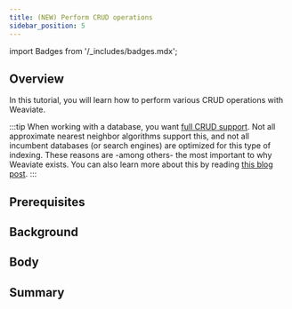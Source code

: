 ```yaml
---
title: (NEW) Perform CRUD operations
sidebar_position: 5
---
```

import Badges from '/_includes/badges.mdx';

<Badges/>

## Overview

In this tutorial, you will learn how to perform various CRUD operations with Weaviate.  

<!-- :::caution This page is under construction.
::: -->

:::tip
When working with a database, you want [full CRUD support](https://en.wikipedia.org/wiki/Create,_read,_update_and_delete). Not all approximate nearest neighbor algorithms support this, and not all incumbent databases (or search engines) are optimized for this type of indexing. These reasons are -among others- the most important to why Weaviate exists. You can also learn more about this by reading [this blog post](https://db-engines.com/en/blog_post/87).
:::

## Prerequisites

## Background

## Body

## Summary
